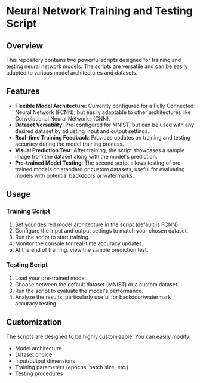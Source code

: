 # Neural Network Training and Testing Script

## Overview

This repository contains two powerful scripts designed for training and testing neural network models. The scripts are versatile and can be easily adapted to various model architectures and datasets.

## Features

- **Flexible Model Architecture**: Currently configured for a Fully Connected Neural Network (FCNN), but easily adaptable to other architectures like Convolutional Neural Networks (CNN).
- **Dataset Versatility**: Pre-configured for MNIST, but can be used with any desired dataset by adjusting input and output settings.
- **Real-time Training Feedback**: Provides updates on training and testing accuracy during the model training process.
- **Visual Prediction Test**: After training, the script showcases a sample image from the dataset along with the model's prediction.
- **Pre-trained Model Testing**: The second script allows testing of pre-trained models on standard or custom datasets, useful for evaluating models with potential backdoors or watermarks.

## Usage

### Training Script

1. Set your desired model architecture in the script (default is FCNN).
2. Configure the input and output settings to match your chosen dataset.
3. Run the script to start training.
4. Monitor the console for real-time accuracy updates.
5. At the end of training, view the sample prediction test.

### Testing Script

1. Load your pre-trained model.
2. Choose between the default dataset (MNIST) or a custom dataset.
3. Run the script to evaluate the model's performance.
4. Analyze the results, particularly useful for backdoor/watermark accuracy testing.

## Customization

The scripts are designed to be highly customizable. You can easily modify:

- Model architecture
- Dataset choice
- Input/output dimensions
- Training parameters (epochs, batch size, etc.)
- Testing procedures
